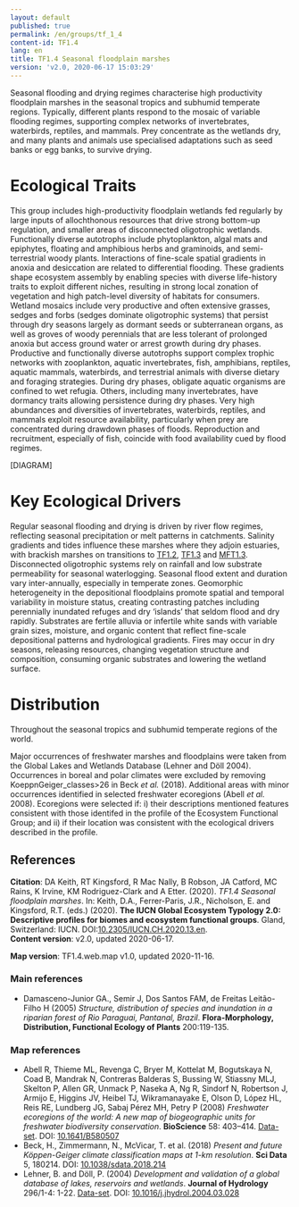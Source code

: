 ```yaml
---
layout: default
published: true
permalink: /en/groups/tf_1_4
content-id: TF1.4
lang: en
title: TF1.4 Seasonal floodplain marshes
version: 'v2.0, 2020-06-17 15:03:29'
---
```


Seasonal flooding and drying regimes characterise high productivity floodplain marshes in the seasonal tropics and subhumid temperate regions. Typically, different plants respond to the mosaic of variable flooding regimes, supporting complex networks of invertebrates, waterbirds, reptiles, and mammals. Prey concentrate as the wetlands dry, and many plants and animals use specialised adaptations such as seed banks or egg banks, to survive drying.

# Ecological Traits
 
This group includes high-productivity floodplain wetlands fed regularly by large inputs of allochthonous resources that drive strong bottom-up regulation, and smaller areas of disconnected oligotrophic wetlands. Functionally diverse autotrophs include phytoplankton, algal mats and epiphytes, floating and amphibious herbs and graminoids, and semi-terrestrial woody plants. Interactions of fine-scale spatial gradients in anoxia and desiccation are related to differential flooding. These gradients shape ecosystem assembly by enabling species with diverse life-history traits to exploit different niches, resulting in strong local zonation of vegetation and high patch-level diversity of habitats for consumers. Wetland mosaics include very productive and often extensive grasses, sedges and forbs (sedges dominate oligotrophic systems) that persist through dry seasons largely as dormant seeds or subterranean organs, as well as groves of woody perennials that are less tolerant of prolonged anoxia but access ground water or arrest growth during dry phases. Productive and functionally diverse autotrophs support complex trophic networks with zooplankton, aquatic invertebrates, fish, amphibians, reptiles, aquatic mammals,  waterbirds, and terrestrial animals with diverse dietary and foraging strategies. During dry phases, obligate aquatic organisms are confined to wet refugia. Others, including many invertebrates, have dormancy traits allowing persistence during dry phases. Very high abundances and diversities of invertebrates, waterbirds, reptiles, and mammals exploit resource availability, particularly when prey are concentrated during drawdown phases of floods. Reproduction and recruitment, especially of fish, coincide with food availability cued by flood regimes.

[DIAGRAM]

# Key Ecological Drivers
 
Regular seasonal flooding and drying is driven by river flow regimes, reflecting seasonal precipitation or melt patterns in catchments. Salinity gradients and tides influence these marshes where they adjoin estuaries, with brackish marshes on transitions to [TF1.2](/explore/groups/TF1.2), [TF1.3](/explore/groups/TF1.3) and [MFT1.3](/explore/groups/MFT1.3). Disconnected oligotrophic systems rely on rainfall and low substrate permeability for seasonal waterlogging. Seasonal flood extent and duration vary inter-annually, especially in temperate zones. Geomorphic heterogeneity in the depositional floodplains promote spatial and temporal variability in moisture status, creating contrasting patches including perennially inundated refuges and dry ‘islands’ that seldom flood and dry rapidly. Substrates are fertile alluvia or infertile white sands with variable grain sizes, moisture, and organic content that reflect fine-scale depositional patterns and hydrological gradients. Fires may occur in dry seasons, releasing resources, changing vegetation structure and composition, consuming organic substrates and lowering the wetland surface. 
 
# Distribution
 
Throughout the seasonal tropics and subhumid temperate regions of the world.

Major occurrences of freshwater marshes and floodplains were taken from the Global Lakes and Wetlands Database (Lehner and Döll 2004). Occurrences in boreal and polar climates were excluded by removing KoeppnGeiger_classes>26 in Beck _et al._ (2018). Additional areas with minor occurrences identified in selected freshwater ecoregions (Abell _et al._ 2008). Ecoregions were selected if: i) their descriptions mentioned features consistent with those identifed in the profile of the Ecosystem Functional Group; and ii) if their location was consistent with the ecological drivers described in the profile.

## References

**Citation**: DA Keith, RT Kingsford, R Mac Nally, B Robson, JA Catford, MC Rains, K Irvine, KM Rodriguez-Clark and A Etter. (2020). *TF1.4 Seasonal floodplain marshes*. In: Keith, D.A., Ferrer-Paris, J.R., Nicholson, E. and Kingsford, R.T. (eds.) (2020). **The IUCN Global Ecosystem Typology 2.0: Descriptive profiles for biomes and ecosystem functional groups**. Gland, Switzerland: IUCN. DOI:[10.2305/IUCN.CH.2020.13.en](https://doi.org/10.2305/IUCN.CH.2020.13.en).  
**Content version**: v2.0, updated 2020-06-17.

**Map version**: TF1.4.web.map v1.0, updated 2020-11-16.

### Main references
* Damasceno-Junior GA., Semir J, Dos Santos FAM, de Freitas Leitão-Filho H  (2005) *Structure, distribution of species and inundation in a riparian forest of Rio Paraguai, Pantanal, Brazil*. **Flora-Morphology, Distribution, Functional Ecology of Plants** 200:119-135.

### Map references
* Abell R, Thieme ML, Revenga C, Bryer M, Kottelat M, Bogutskaya N, Coad B, Mandrak N, Contreras Balderas S, Bussing W, Stiassny MLJ, Skelton P, Allen GR, Unmack P, Naseka A, Ng R, Sindorf N, Robertson J, Armijo E, Higgins JV, Heibel TJ, Wikramanayake E, Olson D, López HL, Reis RE, Lundberg JG, Sabaj Pérez MH, Petry P  (2008) *Freshwater ecoregions of the world: A new map of biogeographic units for freshwater biodiversity conservation*. **BioScience** 58: 403–414. [Data-set](http://www.feow.org). DOI: [10.1641/B580507](http://doi.org/10.1641/B580507)
* Beck, H., Zimmermann, N., McVicar, T. et al. (2018) *Present and future Köppen-Geiger climate classification maps at 1-km resolution*. **Sci Data** 5, 180214. DOI: [10.1038/sdata.2018.214](http://doi.org/10.1038/sdata.2018.214)
* Lehner, B. and Döll, P.  (2004) *Development and validation of a global database of lakes, reservoirs and wetlands*. **Journal of Hydrology** 296/1-4: 1-22. [Data-set](https://www.worldwildlife.org/pages/global-lakes-and-wetlands-database). DOI: [10.1016/j.jhydrol.2004.03.028](http://doi.org/10.1016/j.jhydrol.2004.03.028)
